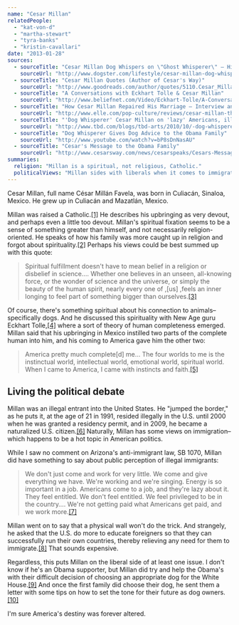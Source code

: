 ```yaml
---
name: "Cesar Millan"
relatedPeople:
  - "kat-von-d"
  - "martha-stewart"
  - "tyra-banks"
  - "kristin-cavallari"
date: "2013-01-28"
sources:
  - sourceTitle: "Cesar Millan Dog Whispers on \"Ghost Whisperer\" — His Side of the Story, Day 3"
    sourceUrl: "http://www.dogster.com/lifestyle/cesar-millan-dog-whispers-on-ghost-whisperer-his-side-of-the-story-day-3#comments"
  - sourceTitle: "Cesar Millan Quotes (Author of Cesar's Way)"
    sourceUrl: "http://www.goodreads.com/author/quotes/5110.Cesar_Millan"
  - sourceTitle: "A Conversations with Eckhart Tolle & Cesar Millan"
    sourceUrl: "http://www.beliefnet.com/Video/Eckhart-Tolle/A-Conversation-With-Eckhart-Tolle--Cesar-Millan-Part-2.aspx"
  - sourceTitle: "How Cesar Millan Repaired His Marriage – Interview and Biography"
    sourceUrl: "http://www.elle.com/pop-culture/reviews/cesar-millan-the-dog-whisperer-392837"
  - sourceTitle: "'Dog Whisperer' Cesar Millan on 'lazy' Americans, illegal immigration and my cynophobia"
    sourceUrl: "http://www.tbd.com/blogs/tbd-arts/2010/10/-dog-whisperer-cesar-milan-on-lazy-americans-illegal-immigration-and-my-cynophobia-2851.html"
  - sourceTitle: "Dog Whisperer Gives Dog Advice to the Obama Family"
    sourceUrl: "http://www.youtube.com/watch?v=bP8sDnNasAU"
  - sourceTitle: "Cesar's Message to the Obama Family"
    sourceUrl: "http://www.cesarsway.com/news/cesarspeaks/Cesars-Message-to-the-Obama-Family"
summaries:
  religion: "Millan is a spiritual, not religious, Catholic."
  politicalViews: "Millan sides with liberals when it comes to immigration, but he's quiet on about everything else."
---
```


Cesar Millan, full name César Millán Favela, was born in Culiacán, Sinaloa, Mexico. He grew up in Culiacán and Mazatlán, Mexico.

Millan was raised a Catholic.<a class="source-citation" href="#http%3A%2F%2Fwww.dogster.com%2Flifestyle%2Fcesar-millan-dog-whispers-on-ghost-whisperer-his-side-of-the-story-day-3%23comments" title="Cesar Millan Dog Whispers on &quot;Ghost Whisperer&quot; — His Side of the Story, Day 3">[1]</a> He describes his upbringing as very devout, and perhaps even a little too devout. Millan's spiritual fixation seems to be a sense of something greater than himself, and not necessarily religion-oriented. He speaks of how his family was more caught up in religion and forgot about spirituality.<a class="source-citation" href="#http%3A%2F%2Fwww.dogster.com%2Flifestyle%2Fcesar-millan-dog-whispers-on-ghost-whisperer-his-side-of-the-story-day-3%23comments" title="Cesar Millan Dog Whispers on &quot;Ghost Whisperer&quot; — His Side of the Story, Day 3">[2]</a> Perhaps his views could be best summed up with this quote:

>Spiritual fulfillment doesn't have to mean belief in a religion or disbelief in science…. Whether one believes in an unseen, all-knowing force, or the wonder of science and the universe, or simply the beauty of the human spirit, nearly every one of ,[us] ,feels an inner longing to feel part of something bigger than ourselves.<a class="source-citation" href="#http%3A%2F%2Fwww.goodreads.com%2Fauthor%2Fquotes%2F5110.Cesar_Millan" title="Cesar Millan Quotes (Author of Cesar&apos;s Way)">[3]</a>

Of course, there's something spiritual about his connection to animals–specifically dogs. And he discussed this spirituality with New Age guru Eckhart Tolle,<a class="source-citation" href="#http%3A%2F%2Fwww.beliefnet.com%2FVideo%2FEckhart-Tolle%2FA-Conversation-With-Eckhart-Tolle--Cesar-Millan-Part-2.aspx" title="A Conversations with Eckhart Tolle &amp; Cesar Millan">[4]</a> where a sort of theory of human completeness emerged. Millan said that his upbringing in Mexico instilled two parts of the complete human into him, and his coming to America gave him the other two:

>America pretty much complete[d] me… The four worlds to me is the instinctual world, intellectual world, emotional world, spiritual world. When I came to America, I came with instincts and faith.<a class="source-citation" href="#http%3A%2F%2Fwww.beliefnet.com%2FVideo%2FEckhart-Tolle%2FA-Conversation-With-Eckhart-Tolle--Cesar-Millan-Part-2.aspx" title="A Conversations with Eckhart Tolle &amp; Cesar Millan">[5]</a>

## 

## Living the political debate

Millan was an illegal entrant into the United States. He "jumped the border," as he puts it, at the age of 21 in 1991, resided illegally in the U.S. until 2000 when he was granted a residency permit, and in 2009, he became a naturalized U.S. citizen.<a class="source-citation" href="#http%3A%2F%2Fwww.elle.com%2Fpop-culture%2Freviews%2Fcesar-millan-the-dog-whisperer-392837" title="How Cesar Millan Repaired His Marriage – Interview and Biography">[6]</a> Naturally, Millan has some views on immigration–which happens to be a hot topic in American politics.

While I saw no comment on Arizona's anti-immigrant law, SB 1070, Millan did have something to say about public perception of illegal immigrants:

>We don't just come and work for very little. We come and give everything we have. We're working and we're singing. Energy is so important in a job. Americans come to a job, and they're lazy about it. They feel entitled. We don't feel entitled. We feel privileged to be in the country…. We're not getting paid what Americans get paid, and we work more.<a class="source-citation" href="#http%3A%2F%2Fwww.tbd.com%2Fblogs%2Ftbd-arts%2F2010%2F10%2F-dog-whisperer-cesar-milan-on-lazy-americans-illegal-immigration-and-my-cynophobia-2851.html" title="&apos;Dog Whisperer&apos; Cesar Millan on &apos;lazy&apos; Americans, illegal immigration and my cynophobia">[7]</a>

Millan went on to say that a physical wall won't do the trick. And strangely, he asked that the U.S. do more to educate foreigners so that they can successfully run their own countries, thereby relieving any need for them to immigrate.<a class="source-citation" href="#http%3A%2F%2Fwww.tbd.com%2Fblogs%2Ftbd-arts%2F2010%2F10%2F-dog-whisperer-cesar-milan-on-lazy-americans-illegal-immigration-and-my-cynophobia-2851.html" title="&apos;Dog Whisperer&apos; Cesar Millan on &apos;lazy&apos; Americans, illegal immigration and my cynophobia">[8]</a> That sounds expensive.

Regardless, this puts Millan on the liberal side of at least one issue. I don't know if he's an Obama supporter, but Millan did try and help the Obama's with their difficult decision of choosing an appropriate dog for the White House.<a class="source-citation" href="#http%3A%2F%2Fwww.youtube.com%2Fwatch%3Fv%3DbP8sDnNasAU" title="Dog Whisperer Gives Dog Advice to the Obama Family">[9]</a> And once the first family did choose their dog, he sent them a letter with some tips on how to set the tone for their future as dog owners.<a class="source-citation" href="#http%3A%2F%2Fwww.cesarsway.com%2Fnews%2Fcesarspeaks%2FCesars-Message-to-the-Obama-Family" title="Cesar&apos;s Message to the Obama Family">[10]</a>

I'm sure America's destiny was forever altered.